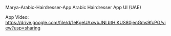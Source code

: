 
Marya-Arabic-Hairdresser-App
Arabic Hairdresser App UI (UAE)

App Video: https://drive.google.com/file/d/1eKgeUAxwbJNLbtHIKUS80jenGms9fcPG/view?usp=sharing
